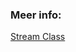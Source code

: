 



### Meer info:
[Stream Class](https://learn.microsoft.com/en-us/dotnet/api/system.io.stream?view=net-7.0)